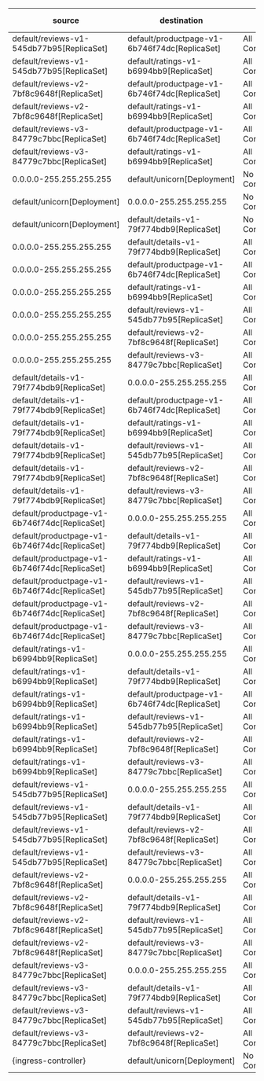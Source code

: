 | source | destination | dir1 | dir2 | diff-type |
|--------|-------------|------|------|-----------|
| default/reviews-v1-545db77b95[ReplicaSet] | default/productpage-v1-6b746f74dc[ReplicaSet] | All Connections | TCP 9080 | changed |
| default/reviews-v1-545db77b95[ReplicaSet] | default/ratings-v1-b6994bb9[ReplicaSet] | All Connections | TCP 9080 | changed |
| default/reviews-v2-7bf8c9648f[ReplicaSet] | default/productpage-v1-6b746f74dc[ReplicaSet] | All Connections | TCP 9080 | changed |
| default/reviews-v2-7bf8c9648f[ReplicaSet] | default/ratings-v1-b6994bb9[ReplicaSet] | All Connections | TCP 9080 | changed |
| default/reviews-v3-84779c7bbc[ReplicaSet] | default/productpage-v1-6b746f74dc[ReplicaSet] | All Connections | TCP 9080 | changed |
| default/reviews-v3-84779c7bbc[ReplicaSet] | default/ratings-v1-b6994bb9[ReplicaSet] | All Connections | TCP 9080 | changed |
| 0.0.0.0-255.255.255.255 | default/unicorn[Deployment] | No Connections | All Connections | added |
| default/unicorn[Deployment] | 0.0.0.0-255.255.255.255 | No Connections | All Connections | added |
| default/unicorn[Deployment] | default/details-v1-79f774bdb9[ReplicaSet] | No Connections | TCP 9080 | added |
| 0.0.0.0-255.255.255.255 | default/details-v1-79f774bdb9[ReplicaSet] | All Connections | No Connections | removed |
| 0.0.0.0-255.255.255.255 | default/productpage-v1-6b746f74dc[ReplicaSet] | All Connections | No Connections | removed |
| 0.0.0.0-255.255.255.255 | default/ratings-v1-b6994bb9[ReplicaSet] | All Connections | No Connections | removed |
| 0.0.0.0-255.255.255.255 | default/reviews-v1-545db77b95[ReplicaSet] | All Connections | No Connections | removed |
| 0.0.0.0-255.255.255.255 | default/reviews-v2-7bf8c9648f[ReplicaSet] | All Connections | No Connections | removed |
| 0.0.0.0-255.255.255.255 | default/reviews-v3-84779c7bbc[ReplicaSet] | All Connections | No Connections | removed |
| default/details-v1-79f774bdb9[ReplicaSet] | 0.0.0.0-255.255.255.255 | All Connections | No Connections | removed |
| default/details-v1-79f774bdb9[ReplicaSet] | default/productpage-v1-6b746f74dc[ReplicaSet] | All Connections | No Connections | removed |
| default/details-v1-79f774bdb9[ReplicaSet] | default/ratings-v1-b6994bb9[ReplicaSet] | All Connections | No Connections | removed |
| default/details-v1-79f774bdb9[ReplicaSet] | default/reviews-v1-545db77b95[ReplicaSet] | All Connections | No Connections | removed |
| default/details-v1-79f774bdb9[ReplicaSet] | default/reviews-v2-7bf8c9648f[ReplicaSet] | All Connections | No Connections | removed |
| default/details-v1-79f774bdb9[ReplicaSet] | default/reviews-v3-84779c7bbc[ReplicaSet] | All Connections | No Connections | removed |
| default/productpage-v1-6b746f74dc[ReplicaSet] | 0.0.0.0-255.255.255.255 | All Connections | No Connections | removed |
| default/productpage-v1-6b746f74dc[ReplicaSet] | default/details-v1-79f774bdb9[ReplicaSet] | All Connections | No Connections | removed |
| default/productpage-v1-6b746f74dc[ReplicaSet] | default/ratings-v1-b6994bb9[ReplicaSet] | All Connections | No Connections | removed |
| default/productpage-v1-6b746f74dc[ReplicaSet] | default/reviews-v1-545db77b95[ReplicaSet] | All Connections | No Connections | removed |
| default/productpage-v1-6b746f74dc[ReplicaSet] | default/reviews-v2-7bf8c9648f[ReplicaSet] | All Connections | No Connections | removed |
| default/productpage-v1-6b746f74dc[ReplicaSet] | default/reviews-v3-84779c7bbc[ReplicaSet] | All Connections | No Connections | removed |
| default/ratings-v1-b6994bb9[ReplicaSet] | 0.0.0.0-255.255.255.255 | All Connections | No Connections | removed |
| default/ratings-v1-b6994bb9[ReplicaSet] | default/details-v1-79f774bdb9[ReplicaSet] | All Connections | No Connections | removed |
| default/ratings-v1-b6994bb9[ReplicaSet] | default/productpage-v1-6b746f74dc[ReplicaSet] | All Connections | No Connections | removed |
| default/ratings-v1-b6994bb9[ReplicaSet] | default/reviews-v1-545db77b95[ReplicaSet] | All Connections | No Connections | removed |
| default/ratings-v1-b6994bb9[ReplicaSet] | default/reviews-v2-7bf8c9648f[ReplicaSet] | All Connections | No Connections | removed |
| default/ratings-v1-b6994bb9[ReplicaSet] | default/reviews-v3-84779c7bbc[ReplicaSet] | All Connections | No Connections | removed |
| default/reviews-v1-545db77b95[ReplicaSet] | 0.0.0.0-255.255.255.255 | All Connections | No Connections | removed |
| default/reviews-v1-545db77b95[ReplicaSet] | default/details-v1-79f774bdb9[ReplicaSet] | All Connections | No Connections | removed |
| default/reviews-v1-545db77b95[ReplicaSet] | default/reviews-v2-7bf8c9648f[ReplicaSet] | All Connections | No Connections | removed |
| default/reviews-v1-545db77b95[ReplicaSet] | default/reviews-v3-84779c7bbc[ReplicaSet] | All Connections | No Connections | removed |
| default/reviews-v2-7bf8c9648f[ReplicaSet] | 0.0.0.0-255.255.255.255 | All Connections | No Connections | removed |
| default/reviews-v2-7bf8c9648f[ReplicaSet] | default/details-v1-79f774bdb9[ReplicaSet] | All Connections | No Connections | removed |
| default/reviews-v2-7bf8c9648f[ReplicaSet] | default/reviews-v1-545db77b95[ReplicaSet] | All Connections | No Connections | removed |
| default/reviews-v2-7bf8c9648f[ReplicaSet] | default/reviews-v3-84779c7bbc[ReplicaSet] | All Connections | No Connections | removed |
| default/reviews-v3-84779c7bbc[ReplicaSet] | 0.0.0.0-255.255.255.255 | All Connections | No Connections | removed |
| default/reviews-v3-84779c7bbc[ReplicaSet] | default/details-v1-79f774bdb9[ReplicaSet] | All Connections | No Connections | removed |
| default/reviews-v3-84779c7bbc[ReplicaSet] | default/reviews-v1-545db77b95[ReplicaSet] | All Connections | No Connections | removed |
| default/reviews-v3-84779c7bbc[ReplicaSet] | default/reviews-v2-7bf8c9648f[ReplicaSet] | All Connections | No Connections | removed |
| {ingress-controller} | default/unicorn[Deployment] | No Connections | TCP 8080 | added |